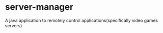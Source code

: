# server-manager
A java application to remotely control applications(specifically video games servers)
